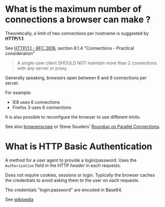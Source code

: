 # What is the maximum number of connections a browser can make ?

Theoretically, a limit of two connections per hostname is suggested by **HTTP/1.1**.

See [HTTP/1.1 - RFC 2616](https://www.ietf.org/rfc/rfc2616.txt), section 8.1.4
"Connections - Practical consideration"

> A single-user client SHOULD NOT maintain more than 2 connections with any server or proxy.

Generally speaking, browsers open between 6 and 8 connections per server.

For example:

* IE8 uses 6 connections
* Firefox 3 uses 6 connections

It is also possible to reconfigure the browser to use different limits.

See also [browserscope](http://www.browserscope.org/?category=network) or
Steve Souders' [Roundup on Parallel Connections](http://www.stevesouders.com/blog/2008/03/20/roundup-on-parallel-connections/).

# What is HTTP Basic Authentication

A method for a user agent to provide a login/password.
Uses the `Authorization` field in the HTTP *header* in each requests.

Does not require cookies, sessions or login.
Typically the browser caches the credentials to avoid asking them to the user
on each requests.

The credentials "login:password" are encoded in Base64.

See [wikipedia](https://en.wikipedia.org/wiki/Basic_access_authentication)
